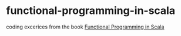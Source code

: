 # functional-programming-in-scala
coding excerices from the book <a target="_blank" href="https://www.manning.com/books/functional-programming-in-scala">Functional Programming in Scala</a>
